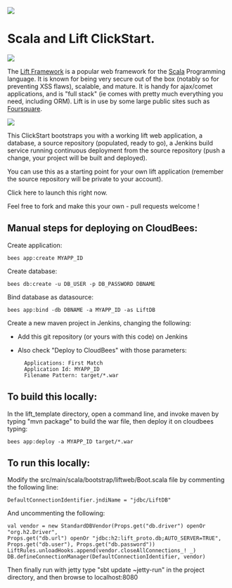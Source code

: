 <a href="https://grandcentral.cloudbees.com/?CB_clickstart=https://raw.github.com/CloudBees-community/lift_template/master/clickstart.json"><img src="https://s3.amazonaws.com/cloudbees-downloads/clickstart/clickstart-now.png"/></a>

# Scala and Lift ClickStart.

<img src="http://upload.wikimedia.org/wikipedia/commons/b/b7/Lift-logo.jpg"/>

The [Lift Framework](http://www.liftweb.net/) is a popular web framework for the [Scala](http://scala-lang.org) Programming language. 
It is known for being very secure out of the box (notably so for preventing XSS flaws), scalable, and mature. 
It is handy for ajax/comet applications, and is "full stack" (ie comes with pretty much everything you need, including ORM). Lift is in use by some large public sites such as [Foursquare](http://www.foursquare.com). 

<img src="http://upload.wikimedia.org/wikipedia/en/8/85/Scala_logo.png"/>


This ClickStart bootstraps you with a working lift web application, a database, a source repository 
(populated, ready to go), a Jenkins build service running continuous deployment from the source repository
(push a change, your project will be built and deployed). 

You can use this as a starting point for your own lift application 
(remember the source repository will be private to your account). 

Click here to launch this right now.

Feel free to fork and make this your own - pull requests welcome !



## Manual steps for deploying on CloudBees:

Create application:

    bees app:create MYAPP_ID

Create database:

    bees db:create -u DB_USER -p DB_PASSWORD DBNAME

Bind database as datasource:

    bees app:bind -db DBNAME -a MYAPP_ID -as LiftDB

Create a new maven project in Jenkins, changing the following:

* Add this git repository (or yours with this code) on Jenkins
* Also check "Deploy to CloudBees" with those parameters:

        Applications: First Match
        Application Id: MYAPP_ID
        Filename Pattern: target/*.war

## To build this locally:

In the lift_template directory, open a command line, and invoke maven by typing "mvn package" to build the war file, then deploy it on cloudbees typing:
	
    bees app:deploy -a MYAPP_ID target/*.war

## To run this locally:

Modify the src/main/scala/bootstrap/liftweb/Boot.scala file by commenting the following line:

    DefaultConnectionIdentifier.jndiName = "jdbc/LiftDB"

And uncommenting the following:

    val vendor = new StandardDBVendor(Props.get("db.driver") openOr "org.h2.Driver", 
    Props.get("db.url") openOr "jdbc:h2:lift_proto.db;AUTO_SERVER=TRUE",
    Props.get("db.user"), Props.get("db.password"))
    LiftRules.unloadHooks.append(vendor.closeAllConnections_! _)
    DB.defineConnectionManager(DefaultConnectionIdentifier, vendor)

Then finally run with jetty type "sbt update ~jetty-run" in the project directory, and then browse to localhost:8080





